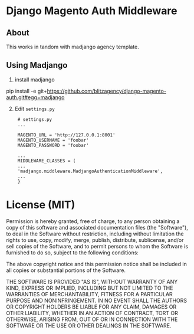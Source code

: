 Django Magento Auth Middleware
=============


About
-----
This works in tandom with madjango agency template.  

Using Madjango
-------------------------------

1. install madjango

pip install -e git+https://github.com/blitzagency/django-magento-auth.git#egg=madjango


2. Edit `settings.py` 

        # settings.py
        ...
        
        MAGENTO_URL = 'http://127.0.0.1:8001'
        MAGENTO_USERNAME = 'foobar'
        MAGENTO_PASSWORD = 'foobar'
        
        ...
        MIDDLEWARE_CLASSES = (
        ...
        'madjango.middleware.MadjangoAuthenticationMiddleware',
        ...
        }


License (MIT)
=============

Permission is hereby granted, free of charge, to any person
obtaining a copy of this software and associated documentation
files (the "Software"), to deal in the Software without
restriction, including without limitation the rights to use,
copy, modify, merge, publish, distribute, sublicense, and/or sell
copies of the Software, and to permit persons to whom the
Software is furnished to do so, subject to the following
conditions:

The above copyright notice and this permission notice shall be
included in all copies or substantial portions of the Software.

THE SOFTWARE IS PROVIDED "AS IS", WITHOUT WARRANTY OF ANY KIND,
EXPRESS OR IMPLIED, INCLUDING BUT NOT LIMITED TO THE WARRANTIES
OF MERCHANTABILITY, FITNESS FOR A PARTICULAR PURPOSE AND
NONINFRINGEMENT. IN NO EVENT SHALL THE AUTHORS OR COPYRIGHT
HOLDERS BE LIABLE FOR ANY CLAIM, DAMAGES OR OTHER LIABILITY,
WHETHER IN AN ACTION OF CONTRACT, TORT OR OTHERWISE, ARISING
FROM, OUT OF OR IN CONNECTION WITH THE SOFTWARE OR THE USE OR
OTHER DEALINGS IN THE SOFTWARE.
